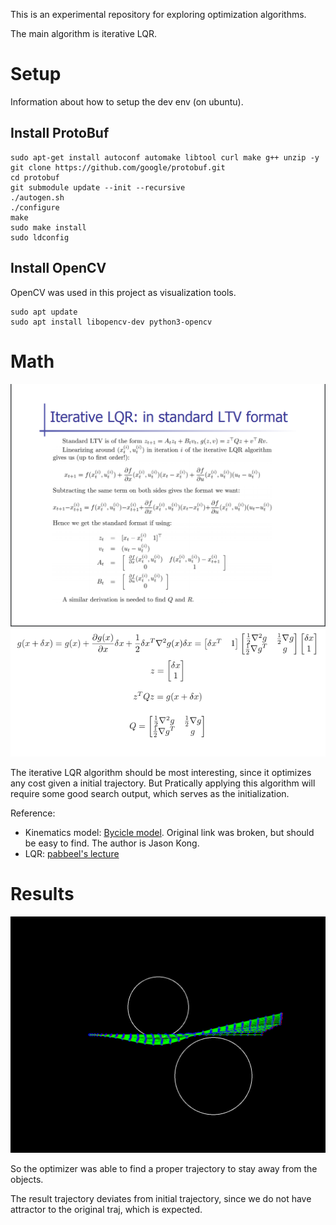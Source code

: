 This is an experimental repository for exploring optimization algorithms.

The main algorithm is iterative LQR.

# Setup

Information about how to setup the dev env (on ubuntu).

## Install ProtoBuf
```
sudo apt-get install autoconf automake libtool curl make g++ unzip -y
git clone https://github.com/google/protobuf.git
cd protobuf
git submodule update --init --recursive
./autogen.sh
./configure
make
sudo make install
sudo ldconfig
```

## Install OpenCV

OpenCV was used in this project as visualization tools.
```
sudo apt update
sudo apt install libopencv-dev python3-opencv
```

# Math

![img1](math1.png)
![img2](math2.png)

The iterative LQR algorithm should be most interesting, since it optimizes any cost given a initial trajectory. 
But Pratically applying this algorithm will require some good search output, which serves as the initialization.

Reference: 

*  Kinematics model: [Bycicle model](https://borrelli.me.berkeley.edu/pdfpub/IV_KinematicMPC_jason.pdf). Original link was broken, but should be easy to find. The author is Jason Kong.
*  LQR: [pabbeel's lecture](https://people.eecs.berkeley.edu/~pabbeel/cs287-fa12/slides/LQR.pdf)

# Results

![opt_trajs](opt_trajs.png)

So the optimizer was able to find a proper trajectory to stay away from the objects. 

The result trajectory deviates from initial trajectory, since we do not have attractor to the original traj, which is expected. 